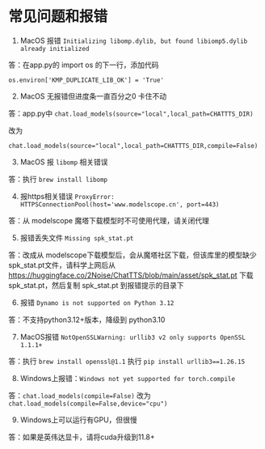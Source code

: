 # 常见问题和报错

1. MacOS 报错 `Initializing libomp.dylib, but found libiomp5.dylib already initialized`

答：在app.py的 import os 的下一行，添加代码

`os.environ['KMP_DUPLICATE_LIB_OK'] = 'True'`


2. MacOS 无报错但进度条一直百分之0 卡住不动

答：app.py中 
`chat.load_models(source="local",local_path=CHATTTS_DIR) `

改为

`chat.load_models(source="local",local_path=CHATTTS_DIR,compile=False)`

3. MacOS 报 `libomp` 相关错误

答：执行 `brew install libomp`

4. 报https相关错误 `ProxyError: HTTPSConnectionPool(host='www.modelscope.cn', port=443)`

答：从 modelscope 魔塔下载模型时不可使用代理，请关闭代理


5. 报错丢失文件 `Missing spk_stat.pt`


答：改成从 modelscope下载模型后，会从魔塔社区下载，但该库里的模型缺少 spk_stat.pt文件，请科学上网后从 https://huggingface.co/2Noise/ChatTTS/blob/main/asset/spk_stat.pt 下载 spk_stat.pt，然后复制 spk_stat.pt 到报错提示的目录下


6. 报错 `Dynamo is not supported on Python 3.12`

答：不支持python3.12+版本，降级到 python3.10

7. MacOS报错 `NotOpenSSLWarning: urllib3 v2 only supports OpenSSL 1.1.1+`

答：执行 	`brew install openssl@1.1` 执行 `pip install urllib3==1.26.15`



8. Windows上报错：`Windows not yet supported for torch.compile`

答：`chat.load_models(compile=False)` 改为 `chat.load_models(compile=False,device="cpu")`

9. Windows上可以运行有GPU，但很慢

答：如果是英伟达显卡，请将cuda升级到11.8+

